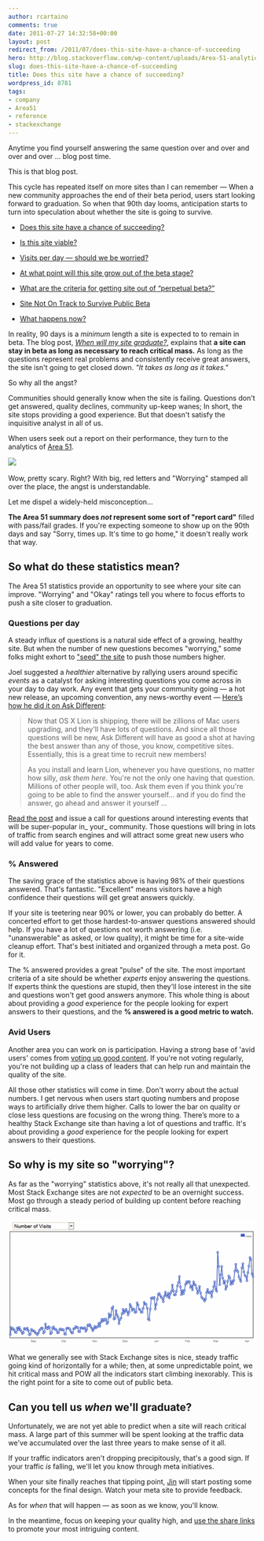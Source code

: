 ```yaml
---
author: rcartaino
comments: true
date: 2011-07-27 14:32:58+00:00
layout: post
redirect_from: /2011/07/does-this-site-have-a-chance-of-succeeding
hero: http://blog.stackoverflow.com/wp-content/uploads/Area-51-analytics-sample1.png
slug: does-this-site-have-a-chance-of-succeeding
title: Does this site have a chance of succeeding?
wordpress_id: 8781
tags:
- company
- Area51
- reference
- stackexchange
---
```


Anytime you find yourself answering the same question over and over and over and over … blog post time.

This is that blog post.

This cycle has repeated itself on more sites than I can remember — When a new community approaches the end of their beta period, users start looking forward to graduation. So when that 90th day looms, anticipation starts to turn into speculation about whether the site is going to survive.





  * [Does this site have a chance of succeeding?](http://meta.drupal.stackexchange.com/questions/158/does-this-site-have-a-chance-of-succeeding)

  * [Is this site viable?](http://meta.codereview.stackexchange.com/questions/247/is-code-review-viable)

  * [Visits per day — should we be worried?](http://meta.german.stackexchange.com/questions/227/visits-per-day-should-we-be-worried)

  * [At what point will this site grow out of the beta stage?](http://meta.bicycles.stackexchange.com/questions/314/at-what-point-will-bicycles-se-grow-out-of-the-beta-stage)

  * [What are the criteria for getting site out of “perpetual beta?”](http://meta.money.stackexchange.com/questions/289/what-are-the-criteria-for-getting-money-se-out-of-perpetual-beta)

  * [Site Not On Track to Survive Public Beta](http://meta.pm.stackexchange.com/questions/94/site-not-on-track-to-survive-public-beta)

  * [What happens now?](http://meta.writers.stackexchange.com/questions/221/what-happens-now)


In reality, 90 days is a _minimum_ length a site is expected to to remain in beta. The blog post, [_When will my site graduate?_](http://blog.stackoverflow.com/2010/10/when-will-my-site-graduate/), explains that **a site can stay in beta as long as necessary to reach critical mass.** As long as the questions represent real problems and consistently receive great answers, the site isn't going to get closed down. _"It takes as long as it takes."_

So why all the angst?

Communities should generally know when the site is failing. Questions don't get answered, quality declines, community up-keep wanes; In short, the site stops providing a good experience. But that doesn't satisfy the inquisitive analyst in all of us.

When users seek out a report on their performance, they turn to the analytics of [Area 51](http://area51.stackexchange.com).

[![](http://blog.stackoverflow.com/wp-content/uploads/Area-51-analytics-sample1.png)](http://area51.stackexchange.com/proposals/4059/musical-practice-and-performance)

Wow, pretty scary. Right? With big, red letters and "Worrying" stamped all over the place, the angst is understandable.

Let me dispel a widely-held misconception…

**The Area 51 summary does _not_ represent some sort of "report card"** filled with pass/fail grades. If you're expecting someone to show up on the 90th days and say "Sorry, times up. It's time to go home," it doesn't really work that way.


## So what do these statistics mean?


The Area 51 statistics provide an opportunity to see where your site can improve. "Worrying" and "Okay" ratings tell you where to focus efforts to push a site closer to graduation.


### Questions per day


A steady influx of questions is a natural side effect of a growing, healthy site. But when the number of new questions becomes "worrying," some folks might exhort to ["seed" the site](http://blog.stackoverflow.com/2010/07/area-51-asking-the-first-questions/) to push those numbers higher.

Joel suggested a _healthier_ alternative by rallying users around specific _events_ as a catalyst for asking interesting questions you come across in your day to day work. Any event that gets your community going — a hot new release, an upcoming convention, any news-worthy event — [Here’s how he did it on Ask Different](http://meta.apple.stackexchange.com/questions/589/now-that-lion-is-out-help-promote-ask-different):


<blockquote>Now that OS X Lion is shipping, there will be zillions of Mac users upgrading, and they'll have lots of questions. And since all those questions will be new, Ask Different will have as good a shot at having the best answer than any of those, you know, competitive sites. Essentially, this is a great time to recruit new members!

As you install and learn Lion, whenever you have questions, no matter how silly, _ask them here_. You're not the only one having that question. Millions of other people will, too. Ask them even if you think you're going to be able to find the answer yourself... and if you do find the answer, go ahead and answer it yourself …</blockquote>


[Read the post](http://meta.apple.stackexchange.com/questions/589/now-that-lion-is-out-help-promote-ask-different) and issue a call for questions around interesting events that will be super-popular in_ your_ community. Those questions will bring in lots of traffic from search engines and will attract some great new users who will add value for years to come.


### % Answered


The saving grace of the statistics above is having 98% of their questions answered. That's fantastic. "Excellent" means visitors have a high confidence their questions will get great answers quickly.

If your site is teetering near 90% or lower, you can probably do better. A concerted effort to get those hardest-to-answer questions answered should help. If you have a lot of questions not worth answering (i.e. "unanswerable" as asked, or low quality), it might be time for a site-wide cleanup effort. That's best initiated and organized through a meta post. Go for it.

The % answered provides a great "pulse" of the site. The most important criteria of a site should be whether _experts_ enjoy answering the questions. If experts think the questions are stupid, then they'll lose interest in the site and questions won't get good answers anymore. This whole thing is about about providing a _good_ experience for the people looking for expert answers to their questions, and the **% answered is a good metric to watch.**


### Avid Users


Another area you can work on is participation. Having a strong base of 'avid users' comes from [voting up good content](http://blog.stackoverflow.com/2010/10/vote-early-vote-often/). If you're not voting regularly, you're not building up a class of leaders that can help run and maintain the quality of the site.

All those other statistics will come in time. Don't worry about the actual numbers. I get nervous when users start quoting numbers and propose ways to artificially drive them higher. Calls to lower the bar on quality or close less questions are focusing on the wrong thing. There’s more to a healthy Stack Exchange site than having a lot of questions and traffic. It's about providing a _good_ experience for the people looking for expert answers to their questions.



## So why is my site so "worrying"?



As far as the "worrying" statistics above, it's not really all that unexpected. Most Stack Exchange sites are not _expected_ to be an overnight success. Most go through a steady period of building up content before reaching critical mass.

![](/images/wordpress/number-of-visits-graph.png)

What we generally see with Stack Exchange sites is nice, steady traffic going kind of horizontally for a while; then, at some unpredictable point, we hit critical mass and POW all the indicators start climbing inexorably. This is the right point for a site to come out of public beta.


## Can you tell us _when_ we'll graduate?


Unfortunately, we are not yet able to predict when a site will reach critical mass. A large part of this summer will be spent looking at the traffic data we've accumulated over the last three years to make sense of it all.

If your traffic indicators aren't dropping precipitously, that's a good sign. If your traffic _is_ falling, we'll let you know through meta initiatives.

When your site finally reaches that tipping point, [Jin](http://blog.stackoverflow.com/2010/07/our-designer-in-residence-jin-yang/) will start posting some concepts for the final design. Watch your meta site to provide feedback.

As for _when_ that will happen — as soon as we know, you'll know.

In the meantime, focus on keeping your quality high, and [use the share links](http://blog.stackoverflow.com/2010/08/a-recipe-to-promote-your-site/) to promote your most intriguing content.
